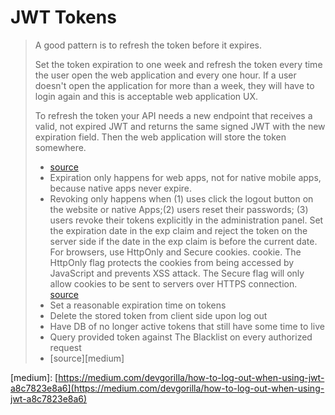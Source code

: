 # JWT Tokens

> A good pattern is to refresh the token before it expires.
>
> Set the token expiration to one week and refresh the token every time the user open the web application and every one hour. If a user doesn't open the application for more than a week, they will have to login again and this is acceptable web application UX.
>
> To refresh the token your API needs a new endpoint that receives a valid, not expired JWT and returns the same signed JWT with the new expiration field. Then the web application will store the token somewhere.
>
> * [source](https://stackoverflow.com/a/26834685)
> * Expiration only happens for web apps, not for native mobile apps, because native apps never expire.
> * Revoking only happens when \(1\) uses click the logout button on the website or native Apps;\(2\) users reset their passwords; \(3\) users revoke their tokens explicitly in the administration panel. Set the expiration date in the exp claim and reject the token on the server side if the date in the exp claim is before the current date. For browsers, use HttpOnly and Secure cookies. cookie. The HttpOnly flag protects the cookies from being accessed by JavaScript and prevents XSS attack. The Secure flag will only allow cookies to be sent to servers over HTTPS connection. [source](https://github.com/paulshryock/New-Project-Starter-Kit/tree/467a83d2de2f59d247e9a13a4fbe123c770e813d/_docs/gist/README.md)
> * Set a reasonable expiration time on tokens
> * Delete the stored token from client side upon log out
> * Have DB of no longer active tokens that still have some time to live
> * Query provided token against The Blacklist on every authorized request
> * \[source\]\[medium\]

\[medium\]: [https://medium.com/devgorilla/how-to-log-out-when-using-jwt-a8c7823e8a6](https://medium.com/devgorilla/how-to-log-out-when-using-jwt-a8c7823e8a6)

